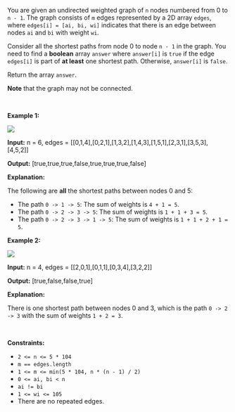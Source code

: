 You are given an undirected weighted graph of `n` nodes numbered from 0 to `n - 1`. The graph consists of `m` edges represented by a 2D array `edges`, where `edges[i] = [ai, bi, wi]` indicates that there is an edge between nodes `ai` and `bi` with weight `wi`.


Consider all the shortest paths from node 0 to node `n - 1` in the graph. You need to find a **boolean** array `answer` where `answer[i]` is `true` if the edge `edges[i]` is part of **at least** one shortest path. Otherwise, `answer[i]` is `false`.


Return the array `answer`.


**Note** that the graph may not be connected.


 


**Example 1:**


![](https://assets.leetcode.com/uploads/2024/03/05/graph35drawio-1.png)

**Input:** n = 6, edges = [[0,1,4],[0,2,1],[1,3,2],[1,4,3],[1,5,1],[2,3,1],[3,5,3],[4,5,2]]


**Output:** [true,true,true,false,true,true,true,false]


**Explanation:**


The following are **all** the shortest paths between nodes 0 and 5:


* The path `0 -> 1 -> 5`: The sum of weights is `4 + 1 = 5`.
* The path `0 -> 2 -> 3 -> 5`: The sum of weights is `1 + 1 + 3 = 5`.
* The path `0 -> 2 -> 3 -> 1 -> 5`: The sum of weights is `1 + 1 + 2 + 1 = 5`.



**Example 2:**


![](https://assets.leetcode.com/uploads/2024/03/05/graphhhh.png)

**Input:** n = 4, edges = [[2,0,1],[0,1,1],[0,3,4],[3,2,2]]


**Output:** [true,false,false,true]


**Explanation:**


There is one shortest path between nodes 0 and 3, which is the path `0 -> 2 -> 3` with the sum of weights `1 + 2 = 3`.



 


**Constraints:**


* `2 <= n <= 5 * 104`
* `m == edges.length`
* `1 <= m <= min(5 * 104, n * (n - 1) / 2)`
* `0 <= ai, bi < n`
* `ai != bi`
* `1 <= wi <= 105`
* There are no repeated edges.


